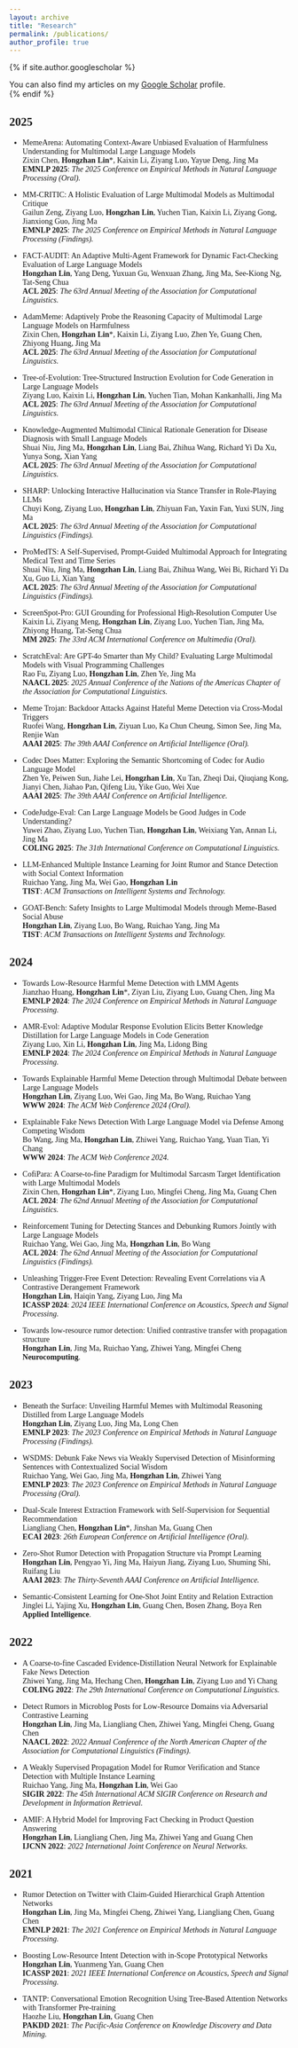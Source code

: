 ```yaml
---
layout: archive
title: "Research"
permalink: /publications/
author_profile: true
---
```


{% if site.author.googlescholar %}
  <div class="wordwrap">You can also find my articles on my <a href="{{site.author.googlescholar}}">Google Scholar</a> profile.</div>
{% endif %}

<span style="font-family: 'euclid';">

## 2025
- MemeArena: Automating Context-Aware Unbiased Evaluation of Harmfulness Understanding for Multimodal Large Language Models  
  Zixin Chen, **Hongzhan Lin**\*, Kaixin Li, Ziyang Luo, Yayue Deng, Jing Ma  
  **EMNLP 2025**: *The 2025 Conference on Empirical Methods in Natural Language Processing (Oral).*

- MM-CRITIC: A Holistic Evaluation of Large Multimodal Models as Multimodal Critique  
  Gailun Zeng, Ziyang Luo, **Hongzhan Lin**, Yuchen Tian, Kaixin Li, Ziyang Gong, Jianxiong Guo, Jing Ma  
  **EMNLP 2025**: *The 2025 Conference on Empirical Methods in Natural Language Processing (Findings).*

- FACT-AUDIT: An Adaptive Multi-Agent Framework for Dynamic Fact-Checking Evaluation of Large Language Models  
  **Hongzhan Lin**, Yang Deng, Yuxuan Gu, Wenxuan Zhang, Jing Ma, See-Kiong Ng, Tat-Seng Chua  
  **ACL 2025**: *The 63rd Annual Meeting of the Association for Computational Linguistics.*

- AdamMeme: Adaptively Probe the Reasoning Capacity of Multimodal Large Language Models on Harmfulness  
  Zixin Chen, **Hongzhan Lin**\*, Kaixin Li, Ziyang Luo, Zhen Ye, Guang Chen, Zhiyong Huang, Jing Ma  
  **ACL 2025**: *The 63rd Annual Meeting of the Association for Computational Linguistics.*

- Tree-of-Evolution: Tree-Structured Instruction Evolution for Code Generation in Large Language Models  
  Ziyang Luo, Kaixin Li, **Hongzhan Lin**, Yuchen Tian, Mohan Kankanhalli, Jing Ma  
  **ACL 2025**: *The 63rd Annual Meeting of the Association for Computational Linguistics.*

- Knowledge-Augmented Multimodal Clinical Rationale Generation for Disease Diagnosis with Small Language Models  
  Shuai Niu, Jing Ma, **Hongzhan Lin**, Liang Bai, Zhihua Wang, Richard Yi Da Xu, Yunya Song, Xian Yang  
  **ACL 2025**: *The 63rd Annual Meeting of the Association for Computational Linguistics.*

- SHARP: Unlocking Interactive Hallucination via Stance Transfer in Role-Playing LLMs  
  Chuyi Kong, Ziyang Luo, **Hongzhan Lin**, Zhiyuan Fan, Yaxin Fan, Yuxi SUN, Jing Ma  
  **ACL 2025**: *The 63rd Annual Meeting of the Association for Computational Linguistics (Findings).*

- ProMedTS: A Self-Supervised, Prompt-Guided Multimodal Approach for Integrating Medical Text and Time Series  
  Shuai Niu, Jing Ma, **Hongzhan Lin**, Liang Bai, Zhihua Wang, Wei Bi, Richard Yi Da Xu, Guo Li, Xian Yang  
  **ACL 2025**: *The 63rd Annual Meeting of the Association for Computational Linguistics (Findings).*

- ScreenSpot-Pro: GUI Grounding for Professional High-Resolution Computer Use  
  Kaixin Li, Ziyang Meng, **Hongzhan Lin**, Ziyang Luo, Yuchen Tian, Jing Ma, Zhiyong Huang, Tat-Seng Chua  
  **MM 2025**: *The 33rd ACM International Conference on Multimedia (Oral).*

- ScratchEval: Are GPT-4o Smarter than My Child? Evaluating Large Multimodal Models with Visual Programming Challenges  
  Rao Fu, Ziyang Luo, **Hongzhan Lin**, Zhen Ye, Jing Ma  
  **NAACL 2025**: *2025 Annual Conference of the Nations of the Americas Chapter of the Association for Computational Linguistics.*

- Meme Trojan: Backdoor Attacks Against Hateful Meme Detection via Cross-Modal Triggers  
  Ruofei Wang, **Hongzhan Lin**, Ziyuan Luo, Ka Chun Cheung, Simon See, Jing Ma, Renjie Wan  
  **AAAI 2025**: *The 39th AAAI Conference on Artificial Intelligence (Oral).*

- Codec Does Matter: Exploring the Semantic Shortcoming of Codec for Audio Language Model  
  Zhen Ye, Peiwen Sun, Jiahe Lei, **Hongzhan Lin**, Xu Tan, Zheqi Dai, Qiuqiang Kong, Jianyi Chen, Jiahao Pan, Qifeng Liu, Yike Guo, Wei Xue  
  **AAAI 2025**: *The 39th AAAI Conference on Artificial Intelligence.*

- CodeJudge-Eval: Can Large Language Models be Good Judges in Code Understanding?  
  Yuwei Zhao, Ziyang Luo, Yuchen Tian, **Hongzhan Lin**, Weixiang Yan, Annan Li, Jing Ma  
  **COLING 2025**: *The 31th International Conference on Computational Linguistics.*

- LLM-Enhanced Multiple Instance Learning for Joint Rumor and Stance Detection with Social Context Information  
  Ruichao Yang, Jing Ma, Wei Gao, **Hongzhan Lin**  
  **TIST**: *ACM Transactions on Intelligent Systems and Technology.*

- GOAT-Bench: Safety Insights to Large Multimodal Models through Meme-Based Social Abuse  
  **Hongzhan Lin**, Ziyang Luo, Bo Wang, Ruichao Yang, Jing Ma  
  **TIST**: *ACM Transactions on Intelligent Systems and Technology.*

## 2024
- Towards Low-Resource Harmful Meme Detection with LMM Agents  
  Jianzhao Huang, **Hongzhan Lin**\*, Ziyan Liu, Ziyang Luo, Guang Chen, Jing Ma  
  **EMNLP 2024**: *The 2024 Conference on Empirical Methods in Natural Language Processing.*

- AMR-Evol: Adaptive Modular Response Evolution Elicits Better Knowledge Distillation for Large Language Models in Code Generation  
  Ziyang Luo, Xin Li, **Hongzhan Lin**, Jing Ma, Lidong Bing  
  **EMNLP 2024**: *The 2024 Conference on Empirical Methods in Natural Language Processing.*

- Towards Explainable Harmful Meme Detection through Multimodal Debate between Large Language Models  
  **Hongzhan Lin**, Ziyang Luo, Wei Gao, Jing Ma, Bo Wang, Ruichao Yang  
  **WWW 2024**: *The ACM Web Conference 2024 (Oral).*

- Explainable Fake News Detection With Large Language Model via Defense Among Competing Wisdom  
  Bo Wang, Jing Ma, **Hongzhan Lin**, Zhiwei Yang, Ruichao Yang, Yuan Tian, Yi Chang  
  **WWW 2024**: *The ACM Web Conference 2024.*

- CofiPara: A Coarse-to-fine Paradigm for Multimodal Sarcasm Target Identification with Large Multimodal Models  
  Zixin Chen, **Hongzhan Lin**\*, Ziyang Luo, Mingfei Cheng, Jing Ma, Guang Chen  
  **ACL 2024**: *The 62nd Annual Meeting of the Association for Computational Linguistics.*

- Reinforcement Tuning for Detecting Stances and Debunking Rumors Jointly with Large Language Models  
  Ruichao Yang, Wei Gao, Jing Ma, **Hongzhan Lin**, Bo Wang  
  **ACL 2024**: *The 62nd Annual Meeting of the Association for Computational Linguistics (Findings).*

- Unleashing Trigger-Free Event Detection: Revealing Event Correlations via A Contrastive Derangement Framework  
  **Hongzhan Lin**, Haiqin Yang, Ziyang Luo, Jing Ma  
  **ICASSP 2024**: *2024 IEEE International Conference on Acoustics, Speech and Signal Processing.*

- Towards low-resource rumor detection: Unified contrastive transfer with propagation structure  
  **Hongzhan Lin**, Jing Ma, Ruichao Yang, Zhiwei Yang, Mingfei Cheng  
  **Neurocomputing**.

## 2023
- Beneath the Surface: Unveiling Harmful Memes with Multimodal Reasoning Distilled from Large Language Models  
  **Hongzhan Lin**, Ziyang Luo, Jing Ma, Long Chen  
  **EMNLP 2023**: *The 2023 Conference on Empirical Methods in Natural Language Processing (Findings).*

- WSDMS: Debunk Fake News via Weakly Supervised Detection of Misinforming Sentences with Contextualized Social Wisdom  
  Ruichao Yang, Wei Gao, Jing Ma, **Hongzhan Lin**, Zhiwei Yang  
  **EMNLP 2023**: *The 2023 Conference on Empirical Methods in Natural Language Processing (Oral).*

- Dual-Scale Interest Extraction Framework with Self-Supervision for Sequential Recommendation  
  Liangliang Chen, **Hongzhan Lin**\*, Jinshan Ma, Guang Chen  
  **ECAI 2023**: *26th European Conference on Artificial Intelligence (Oral).*

- Zero-Shot Rumor Detection with Propagation Structure via Prompt Learning  
  **Hongzhan Lin**, Pengyao Yi, Jing Ma, Haiyun Jiang, Ziyang Luo, Shuming Shi, Ruifang Liu  
  **AAAI 2023**: *The Thirty-Seventh AAAI Conference on Artificial Intelligence.*

- Semantic-Consistent Learning for One-Shot Joint Entity and Relation Extraction  
  Jinglei Li, Yajing Xu, **Hongzhan Lin**, Guang Chen, Bosen Zhang, Boya Ren  
  **Applied Intelligence**.

## 2022
- A Coarse-to-fine Cascaded Evidence-Distillation Neural Network for Explainable Fake News Detection  
  Zhiwei Yang, Jing Ma, Hechang Chen, **Hongzhan Lin**, Ziyang Luo and Yi Chang  
  **COLING 2022**: *The 29th International Conference on Computational Linguistics.*

- Detect Rumors in Microblog Posts for Low-Resource Domains via Adversarial Contrastive Learning  
  **Hongzhan Lin**, Jing Ma, Liangliang Chen, Zhiwei Yang, Mingfei Cheng, Guang Chen  
  **NAACL 2022**: *2022 Annual Conference of the North American Chapter of the Association for Computational Linguistics (Findings).*

- A Weakly Supervised Propagation Model for Rumor Verification and Stance Detection with Multiple Instance Learning  
  Ruichao Yang, Jing Ma, **Hongzhan Lin**, Wei Gao  
  **SIGIR 2022**: *The 45th International ACM SIGIR Conference on Research and Development in Information Retrieval.*

- AMIF: A Hybrid Model for Improving Fact Checking in Product Question Answering  
  **Hongzhan Lin**, Liangliang Chen, Jing Ma, Zhiwei Yang and Guang Chen  
  **IJCNN 2022**: *2022 International Joint Conference on Neural Networks.*

## 2021
- Rumor Detection on Twitter with Claim-Guided Hierarchical Graph Attention Networks  
  **Hongzhan Lin**, Jing Ma, Mingfei Cheng, Zhiwei Yang, Liangliang Chen, Guang Chen  
  **EMNLP 2021**: *The 2021 Conference on Empirical Methods in Natural Language Processing.*

- Boosting Low-Resource Intent Detection with in-Scope Prototypical Networks  
  **Hongzhan Lin**, Yuanmeng Yan, Guang Chen  
  **ICASSP 2021**: *2021 IEEE International Conference on Acoustics, Speech and Signal Processing.*

- TANTP: Conversational Emotion Recognition Using Tree-Based Attention Networks with Transformer Pre-training  
  Haozhe Liu, **Hongzhan Lin**, Guang Chen  
  **PAKDD 2021**: *The Pacific-Asia Conference on Knowledge Discovery and Data Mining.*

<span>

